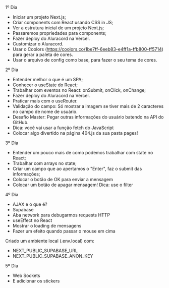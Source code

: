 1º Dia

- Iniciar um projeto Next.js;
- Criar components com React usando CSS in JS;
- Ver a estrutura inicial de um projeto Next.js;
- Passaremos propriedades para components;
- Fazer deploy do Aluracord na Vercel.
- Customizar o Aluracord.
- Usar o Coolors (https://coolors.co/1be7ff-6eeb83-e4ff1a-ffb800-ff5714) para gerar a paleta de cores.
- Usar o arquivo de config como base, para fazer o seu tema de cores.

2º Dia

- Entender melhor o que é um SPA;
- Conhecer o useState do React;
- Trabalhar com eventos no React: onSubmit, onClick, onChange;
- Fazer deploy do Aluracord na Vercel.
- Praticar mais com o useRouter.
- Validação do campo: Só mostrar a imagem se tiver mais de 2 caracteres no campo de nome de usuário.
- Desafio Master: Pegar outras informações do usuário batendo na API do GitHub.
- Dica: você vai usar a função fetch do JavaScript
- Colocar algo divertido na página 404.js da sua pasta pages!

3º Dia

- Entender um pouco mais de como podemos trabalhar com state no React;
- Trabalhar com arrays no state;
- Criar um campo que ao apertamos o "Enter", faz o submit das informações;
- Colocar o botão de OK para enviar a mensagem
- Colocar um botão de apagar mensagem! Dica: use o filter

4º Dia

- AJAX e o que é?
- Supabase
- Aba network para debugarmos requests HTTP
- useEffect no React
- Mostrar o loading de mensagens
- Fazer um efeito quando passar o mouse em cima

Criado um ambiente local (.env.local) com:

- NEXT_PUBLIC_SUPABASE_URL
- NEXT_PUBLIC_SUPABASE_ANON_KEY

5º Dia

- Web Sockets
- E adicionar os stickers
